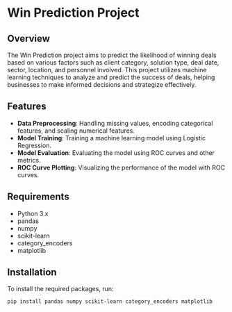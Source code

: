 # Win Prediction Project

## Overview

The Win Prediction project aims to predict the likelihood of winning deals based on various factors such as client category, solution type, deal date, sector, location, and personnel involved. This project utilizes machine learning techniques to analyze and predict the success of deals, helping businesses to make informed decisions and strategize effectively.

## Features

- **Data Preprocessing**: Handling missing values, encoding categorical features, and scaling numerical features.
- **Model Training**: Training a machine learning model using Logistic Regression.
- **Model Evaluation**: Evaluating the model using ROC curves and other metrics.
- **ROC Curve Plotting**: Visualizing the performance of the model with ROC curves.

## Requirements

- Python 3.x
- pandas
- numpy
- scikit-learn
- category_encoders
- matplotlib

## Installation

To install the required packages, run:

```bash
pip install pandas numpy scikit-learn category_encoders matplotlib
